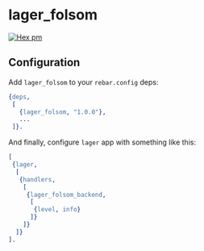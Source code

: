 # lager_folsom

[![Hex pm](http://img.shields.io/hexpm/v/lager_folsom.svg?style=flat)](https://hex.pm/packages/lager_folsom)

## Configuration

Add `lager_folsom` to your `rebar.config` deps:

``` erlang
{deps,
 [
   {lager_folsom, "1.0.0"},
   ...
 ]}.
```

And finally, configure `lager` app with something like this:

``` erlang
[
 {lager,
  [
   {handlers,
    [
     {lager_folsom_backend,
      [
       {level, info}
      ]}
    ]}
  ]}
].
```
